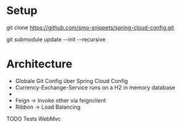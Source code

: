 # Setup
git clone https://github.com/smo-snippets/spring-cloud-config.git

git submodule update --init --recursive

# Architecture
- Globale Git Config über Spring Cloud Config
- Currency-Exchange-Service runs on a H2 in memory database
- 
- Feign -> Invoke other  via feignclient
- Ribbon -> Load Balancing


TODO
Tests WebMvc
